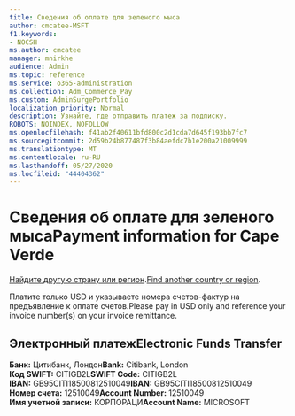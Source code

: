 ```yaml
---
title: Сведения об оплате для зеленого мыса
author: cmcatee-MSFT
f1.keywords:
- NOCSH
ms.author: cmcatee
manager: mnirkhe
audience: Admin
ms.topic: reference
ms.service: o365-administration
ms.collection: Adm_Commerce_Pay
ms.custom: AdminSurgePortfolio
localization_priority: Normal
description: Узнайте, где отправить платеж за подписку.
ROBOTS: NOINDEX, NOFOLLOW
ms.openlocfilehash: f41ab2f40611bfd800c2d1cda7d645f193bb7fc7
ms.sourcegitcommit: 2d59b24b877487f3b84aefdc7b1e200a21009999
ms.translationtype: MT
ms.contentlocale: ru-RU
ms.lasthandoff: 05/27/2020
ms.locfileid: "44404362"
---
```

# <a name="payment-information-for-cape-verde"></a><span data-ttu-id="9d269-103">Сведения об оплате для зеленого мыса</span><span class="sxs-lookup"><span data-stu-id="9d269-103">Payment information for Cape Verde</span></span>

<span data-ttu-id="9d269-104">[Найдите другую страну или регион](../billing-and-payments/pay-for-your-subscription.md).</span><span class="sxs-lookup"><span data-stu-id="9d269-104">[Find another country or region](../billing-and-payments/pay-for-your-subscription.md).</span></span>

<span data-ttu-id="9d269-105">Платите только USD и указываете номера счетов-фактур на предъявление к оплате счетов.</span><span class="sxs-lookup"><span data-stu-id="9d269-105">Please pay in USD only and reference your invoice number(s) on your invoice remittance.</span></span>

## <a name="electronic-funds-transfer"></a><span data-ttu-id="9d269-106">Электронный платеж</span><span class="sxs-lookup"><span data-stu-id="9d269-106">Electronic Funds Transfer</span></span>

<span data-ttu-id="9d269-107">**Банк:** Цитибанк, Лондон</span><span class="sxs-lookup"><span data-stu-id="9d269-107">**Bank:** Citibank, London</span></span>  
<span data-ttu-id="9d269-108">**Код SWIFT:** CITIGB2L</span><span class="sxs-lookup"><span data-stu-id="9d269-108">**SWIFT Code:** CITIGB2L</span></span>  
<span data-ttu-id="9d269-109">**IBAN:** GB95CITI18500812510049</span><span class="sxs-lookup"><span data-stu-id="9d269-109">**IBAN:** GB95CITI18500812510049</span></span>  
<span data-ttu-id="9d269-110">**Номер счета:** 12510049</span><span class="sxs-lookup"><span data-stu-id="9d269-110">**Account Number:** 12510049</span></span>  
<span data-ttu-id="9d269-111">**Имя учетной записи:** КОРПОРАЦИ</span><span class="sxs-lookup"><span data-stu-id="9d269-111">**Account Name:** MICROSOFT</span></span>  